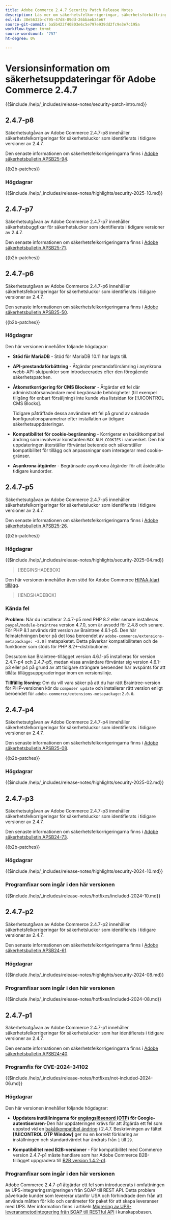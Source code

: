 ```yaml
---
title: Adobe Commerce 2.4.7 Security Patch Release Notes
description: Läs mer om säkerhetsfelkorrigeringar, säkerhetsförbättringar och andra säkerhetsrelaterade uppdateringar som ingår i säkerhetsuppdateringarna för Adobe Commerce version 2.4.7.
exl-id: 38e5632b-c795-47d8-89dd-26bbaeb34e67
source-git-commit: ba5b422f40803e6c5e797e939dd2fc9e3e7c195a
workflow-type: tm+mt
source-wordcount: '757'
ht-degree: 0%

---
```


# Versionsinformation om säkerhetsuppdateringar för Adobe Commerce 2.4.7

{{$include /help/_includes/release-notes/security-patch-intro.md}}

## 2.4.7-p8

Säkerhetsutgåvan av Adobe Commerce 2.4.7-p8 innehåller säkerhetsfelkorrigeringar för säkerhetsluckor som identifierats i tidigare versioner av 2.4.7.

Den senaste informationen om säkerhetsfelkorrigeringarna finns i [Adobe säkerhetsbulletin APSB25-94](https://helpx.adobe.com/se/security/products/magento/apsb25-94.html).

{{b2b-patches}}

### Högdagrar

{{$include /help/_includes/release-notes/highlights/security-2025-10.md}}

## 2.4.7-p7

Säkerhetsutgåvan av Adobe Commerce 2.4.7-p7 innehåller säkerhetsbuggfixar för säkerhetsluckor som identifierats i tidigare versioner av 2.4.7.

Den senaste informationen om säkerhetsfelkorrigeringarna finns i [Adobe säkerhetsbulletin APSB25-71](https://helpx.adobe.com/se/security/products/magento/apsb25-71.html).

{{b2b-patches}}

## 2.4.7-p6

Säkerhetsutgåvan av Adobe Commerce 2.4.7-p6 innehåller säkerhetsfelkorrigeringar för säkerhetsluckor som identifierats i tidigare versioner av 2.4.7.

Den senaste informationen om säkerhetsfelkorrigeringarna finns i [Adobe säkerhetsbulletin APSB25-50](https://helpx.adobe.com/se/security/products/magento/apsb25-50.html).

{{b2b-patches}}

### Högdagrar

Den här versionen innehåller följande högdagrar:

* **Stöd för MariaDB** - Stöd för MariaDB 10.11 har lagts till.

* **API-prestandaförbättring** - Åtgärdar prestandaförsämring i asynkrona webb-API-slutpunkter som introducerades efter den föregående säkerhetspatchen.<!-- AC-14078 -->

* **Åtkomstkorrigering för CMS Blockerar** - Åtgärdar ett fel där administratörsanvändare med begränsade behörigheter (till exempel tillgång för enbart försäljning) inte kunde visa listsidan för [!UICONTROL CMS Blocks].

  Tidigare påträffade dessa användare ett fel på grund av saknade konfigurationsparametrar efter installation av tidigare säkerhetsuppdateringar.<!-- AC-14087 -->

* **Kompatibilitet för cookie-begränsning** - Korrigerar en bakåtkompatibel ändring som involverar konstanten `MAX_NUM_COOKIES` i ramverket. Den här uppdateringen återställer förväntat beteende och säkerställer kompatibilitet för tillägg och anpassningar som interagerar med cookie-gränser.<!-- AC-14475 -->

* **Asynkrona åtgärder** - Begränsade asynkrona åtgärder för att åsidosätta tidigare kundorder.<!-- AC-13917 -->

## 2.4.7-p5

Säkerhetsutgåvan av Adobe Commerce 2.4.7-p5 innehåller säkerhetsfelkorrigeringar för säkerhetsluckor som identifierats i tidigare versioner av 2.4.7.

Den senaste informationen om säkerhetsfelkorrigeringarna finns i [Adobe säkerhetsbulletin APSB25-26](https://helpx.adobe.com/se/security/products/magento/apsb25-26.html).

{{b2b-patches}}

### Högdagrar

{{$include /help/_includes/release-notes/highlights/security-2025-04.md}}

>[!BEGINSHADEBOX]

Den här versionen innehåller även stöd för Adobe Commerce [HIPAA-klart tillägg](https://experienceleague.adobe.com/sv/docs/commerce-admin/start/compliance/hipaa-ready-service/overview).

>[!ENDSHADEBOX]

### Kända fel

**Problem**: När du installerar 2.4.7-p5 med PHP 8.2 eller senare installeras `paypal/module-braintree` version 4.7.0, som är avsedd för 2.4.8 och senare. För PHP 8.1 används rätt version av Braintree 4.6.1-p5. Den här felmatchningen beror på det lösa beroendet av `adobe-commerce/extensions-metapackage: ~2.0` i metapaketet. Detta påverkar kompatibiliteten och de funktioner som stöds för PHP 8.2+-distributioner.<!-- ACPLTSRV-6276) -->

Dessutom kan Braintree-tillägget version 4.6.1-p5 installeras för version 2.4.7-p4 och 2.4.7-p5, medan vissa användare förväntar sig version 4.6.1-p3 eller p4 på grund av att tidigare strängare beroenden har avspänts för att tillåta tilläggsuppgraderingar inom en versionslinje. <!-- AC-14430 -->

**Tillfällig lösning**: Om du vill vara säker på att du har rätt Braintree-version för PHP-versionen kör du `composer update` och installerar rätt version enligt beroendet för `adobe-commerce/extensions-metapackage:2.0.0`.

## 2.4.7-p4

Säkerhetsutgåvan av Adobe Commerce 2.4.7-p4 innehåller säkerhetsfelkorrigeringar för säkerhetsluckor som identifierats i tidigare versioner av 2.4.7.

Den senaste informationen om säkerhetsfelkorrigeringarna finns i [Adobe säkerhetsbulletin APSB25-08](https://helpx.adobe.com/se/security/products/magento/apsb25-08.html).

{{b2b-patches}}

### Högdagrar

{{$include /help/_includes/release-notes/highlights/security-2025-02.md}}

## 2.4.7-p3

Säkerhetsutgåvan av Adobe Commerce 2.4.7-p3 innehåller säkerhetsfelkorrigeringar för säkerhetsluckor som identifierats i tidigare versioner av 2.4.7.

Den senaste informationen om säkerhetsfelkorrigeringarna finns i [Adobe säkerhetsbulletin APSB24-73](https://helpx.adobe.com/se/security/products/magento/apsb24-73.html).

{{b2b-patches}}

### Högdagrar

{{$include /help/_includes/release-notes/highlights/security-2024-10.md}}

### Programfixar som ingår i den här versionen

{{$include /help/_includes/release-notes/hotfixes/included-2024-10.md}}

## 2.4.7-p2

Säkerhetsutgåvan av Adobe Commerce 2.4.7-p2 innehåller säkerhetsfelkorrigeringar för säkerhetsluckor som identifierats i tidigare versioner av 2.4.7.

Den senaste informationen om säkerhetsfelkorrigeringarna finns i [Adobe säkerhetsbulletin APSB24-61](https://helpx.adobe.com/se/security/products/magento/apsb24-61.html).

### Högdagrar

{{$include /help/_includes/release-notes/highlights/security-2024-08.md}}

### Programfixar som ingår i den här versionen

{{$include /help/_includes/release-notes/hotfixes/included-2024-08.md}}

## 2.4.7-p1

Säkerhetsutgåvan av Adobe Commerce 2.4.7-p1 innehåller säkerhetsfelkorrigeringar för säkerhetsluckor som har identifierats i tidigare versioner av 2.4.7.

Den senaste informationen om säkerhetsfelkorrigeringarna finns i [Adobe säkerhetsbulletin APSB24-40](https://helpx.adobe.com/se/security/products/magento/apsb24-40.html).

### Programfix för CVE-2024-34102

{{$include /help/_includes/release-notes/hotfixes/not-included-2024-06.md}}

### Högdagrar

Den här versionen innehåller följande högdagrar:

* **Uppdatera inställningarna för [engångslösenord (OTP)](https://experienceleague.adobe.com/sv/docs/commerce-admin/systems/security/2fa/security-two-factor-authentication#google) för Google-autentiseraren**-Den här uppdateringen krävs för att åtgärda ett fel som uppstod vid en [bakåtkompatibel ändring](https://developer.adobe.com/commerce/php/development/backward-incompatible-changes/highlights/#new-system-configuration-validation-for-two-factor-authentication-otp_window-value) i 2.4.7. Beskrivningen av fältet **[!UICONTROL OTP Window]** ger nu en korrekt förklaring av inställningen och standardvärdet har ändrats från `1` till `29`.

* **Kompatibilitet med B2B-versioner** - För kompatibilitet med Commerce version 2.4.7-p1 måste handlare som har Adobe Commerce B2B-tillägget uppgradera till [B2B version 1.4.2-p1](https://experienceleague.adobe.com/sv/docs/commerce-admin/b2b/release-notes#b2b-v142-p1).

### Programfixar som ingår i den här versionen

Adobe Commerce 2.4.7-p1 åtgärdar ett fel som introducerats i omfattningen av UPS-integreringsmigreringen från SOAP till REST API. Detta problem påverkade kunder som levererar utanför USA och förhindrade dem från att använda måtten för kilo och centimeter för paket för att skapa leveranser med UPS. Mer information finns i artikeln [Migrering av UPS-leveransmetodintegrering från SOAP till RESTful API](https://experienceleague.adobe.com/sv/docs/commerce-knowledge-base/kb/troubleshooting/known-issues-patches-attached/ups-shipping-method-integration-migration-from-soap-to-restful-api) i kunskapsbasen.

<!-- Last updated from includes: 2025-10-06 13:12:34 -->
